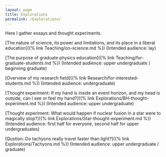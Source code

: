 ```yaml
---
layout: page
title: Explorations
permalink: /Explorations/
---
```


Here I gather essays and thought experiments.

[The nature of science, its power and limitations, and its place in a liberal education]({% link Teaching/on-science.md %})  (Intended audience:  lay)

[The purpose of graduate physics education]({% link Teaching/for-graduate-students.md %})  (Intended audience:  upper undergraduate / beginning graduate)

[Overview of my research field]({% link Research/for-interested-students.md %})  (Intended audience:  undergraduate)

[Thought experiment:  If my hand is inside an event horizon, and my head is outside, can I see or feel my hand?]({% link Explorations/BH-thought-experiment.md %})  (Intended audience:  upper undergraduate)

[Thought experiment:  What would happen if nuclear fusion in a star were to magically stop?]({% link Explorations/Star-thought-experiment.md %})  (Intended audience:  first half for everyone, second half for upper undergraduates)

[Qustion:  Do tachyons really travel faster than light?]({% link Explorations/Tachyons.md %}) (Intended audience:  upper undergraduate / graduate)
